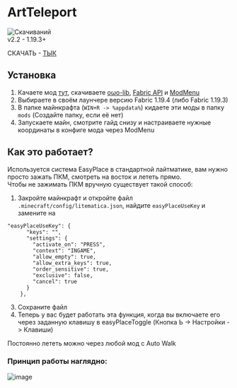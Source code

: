 # ArtTeleport
![Скачиваний](https://img.shields.io/github/downloads/FurnyGo/ArtTeleport/total?color=red&logo=github&style=for-the-badge)  
v2.2 - 1.19.3+  
  
  
СКАЧАТЬ - [ТЫК](https://github.com/FurnyGo/ArtTeleport/releases/download/v2.2/arttp-2.2.1.jar)

## Установка
1. Качаете мод [тут](https://github.com/FurnyGo/ArtTeleport/releases/download/v2.2/arttp-2.2.1.jar), скачиваете [oωo-lib](https://modrinth.com/mod/owo-lib), [Fabric API](https://modrinth.com/mod/fabric-api) и [ModMenu](https://modrinth.com/mod/modmenu)  
2. Выбираете в своём лаунчере версию Fabric 1.19.4 (либо Fabric 1.19.3)  
3. В папке майнкрафта (`WIN+R -> %appdata%`) кидаете эти моды в папку `mods` (Создайте папку, если её нет)  
4. Запускаете майн, смотрите гайд снизу и настраиваете нужные координаты в конфиге мода через ModMenu  


## Как это работает?
Используется система EasyPlace в стандартной лайтматике, вам нужно просто зажать ПКМ, смотреть на восток и лететь прямо.  
Чтобы не зажимать ПКМ вручную существует такой способ:  
1. Закройте майнкрафт и откройте файл `.minecraft/config/litematica.json`, найдите `easyPlaceUseKey` и замените на  
```
"easyPlaceUseKey": {
      "keys": "",
      "settings": {
        "activate_on": "PRESS",
        "context": "INGAME",
        "allow_empty": true,
        "allow_extra_keys": true,
        "order_sensitive": true,
        "exclusive": false,
        "cancel": true
      }
    },
```  
3. Сохраните файл  
4. Теперь у вас будет работать эта функция, когда вы включаете его через заданную клавишу в easyPlaceToggle (Кнопка Ь -> Настройки -> Клавиши)  

Постоянно лететь можно через любой мод с Auto Walk  
  
### Принцип работы наглядно:
![image](https://user-images.githubusercontent.com/68079109/224092446-659836d1-a40e-481c-982f-c7bac9ff6a52.png)  

